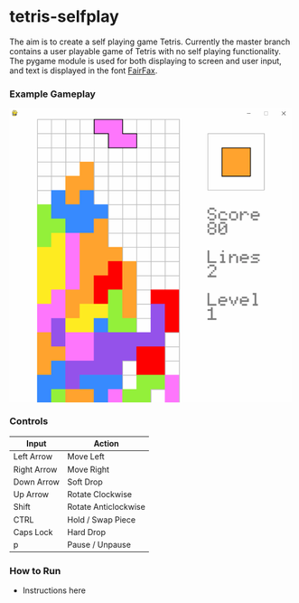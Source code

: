 # tetris-selfplay
The aim is to create a self playing game Tetris. Currently the master branch contains a user playable game of Tetris with no self playing functionality.
The pygame module is used for both displaying to screen and user input, and text is displayed in the font [FairFax](https://github.com/kreativekorp/open-relay/tree/master/Fairfax).

### **Example Gameplay**
<p align="Left">
<img align="center" src="/examples/gameplay.gif" alt="My awful tetris gameplay" title="My awful tetris gameplay" width="500"><br \>
</p>

### **Controls** 
| Input         | Action               |
| ------------- | -------------------- |
| Left Arrow    | Move Left            |
| Right Arrow   | Move Right           |
| Down Arrow    | Soft Drop            |
| Up Arrow      | Rotate Clockwise     |
| Shift         | Rotate Anticlockwise |
| CTRL          | Hold / Swap Piece    |
| Caps Lock     | Hard Drop            |
| p             | Pause / Unpause      |

 ### How to Run
  - Instructions here

